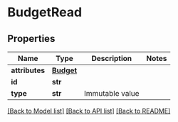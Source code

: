 # BudgetRead

## Properties
Name | Type | Description | Notes
------------ | ------------- | ------------- | -------------
**attributes** | [**Budget**](Budget.md) |  | 
**id** | **str** |  | 
**type** | **str** | Immutable value | 

[[Back to Model list]](../README.md#documentation-for-models) [[Back to API list]](../README.md#documentation-for-api-endpoints) [[Back to README]](../README.md)


